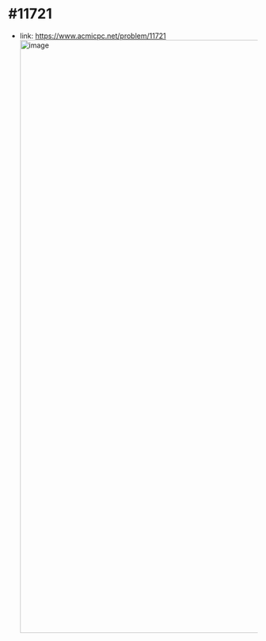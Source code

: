 # #11721
- link: https://www.acmicpc.net/problem/11721
  <img width="1196" alt="image" src="https://user-images.githubusercontent.com/67956826/149335545-bbc2894b-003d-45b8-ae9b-141ec06d61eb.png">

